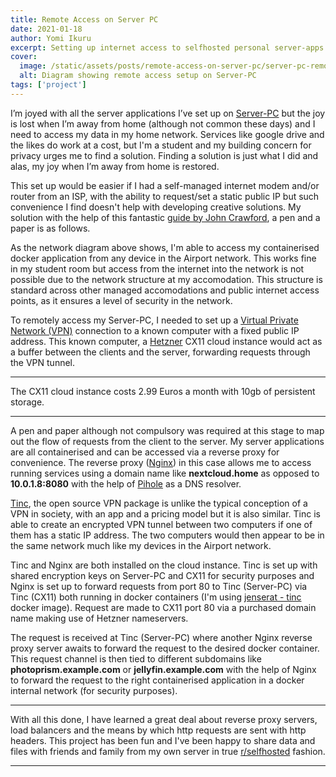 ```yaml
---
title: Remote Access on Server PC
date: 2021-01-18
author: Yomi Ikuru
excerpt: Setting up internet access to selfhosted personal server-apps with Tinc VPN and Nginx
cover:
  image: /static/assets/posts/remote-access-on-server-pc/server-pc-remote.jpg
  alt: Diagram showing remote access setup on Server-PC
tags: ['project']
---
```


I’m joyed with all the server applications I’ve set up on [Server-PC](/server-pc) but the joy is lost when I’m away from home (although not common these days) and I need to access my data in my home network. Services like google drive and the likes do work at a cost, but I'm a student and my building concern for privacy urges me to find a solution. Finding a solution is just what I did and alas, my joy when I’m away from home is restored.

This set up would be easier if I had a self-managed internet modem and/or router from an ISP, with the ability to request/set a static public IP but such convenience I find doesn't help with developing creative solutions. My solution with the help of this fantastic [guide by John Crawford](https://jordancrawford.kiwi/setting-up-tinc/), a pen and a paper is as follows.

As the network diagram above shows, I'm able to access my containerised docker application from any device in the Airport network. This works fine in my student room but access from the internet into the network is not possible due to the network structure at my accomodation. This structure is standard across other managed accomodations and public internet access points, as it ensures a level of security in the network.

To remotely access my Server-PC, I needed to set up a [Virtual Private Network (VPN)](https://en.wikipedia.org/wiki/Virtual_private_network) connection to a known computer with a fixed public IP address. This known computer, a [Hetzner](https://www.hetzner.com) CX11 cloud instance would act as a buffer between the clients and the server, forwarding requests through the VPN tunnel.

---

The CX11 cloud instance costs 2.99 Euros a month with 10gb of persistent storage.

---

A pen and paper although not compulsory was required at this stage to map out the flow of requests from the client to the server. My server applications are all containerised and can be accessed via a reverse proxy for convenience. The reverse proxy ([Nginx](https://www.nginx.com)) in this case allows me to access running services using a domain name like **nextcloud.home** as opposed to **10.0.1.8:8080** with the help of [Pihole](https://pi-hole.net) as a DNS resolver.

[Tinc](https://www.tinc-vpn.org), the open source VPN package is unlike the typical conception of a VPN in society, with an app and a pricing model but it is also similar. Tinc is able to create an encrypted VPN tunnel between two computers if one of them has a static IP address. The two computers would then appear to be in the same network much like my devices in the Airport network.

Tinc and Nginx are both installed on the cloud instance. Tinc is set up with shared encryption keys on Server-PC and CX11 for security purposes and Nginx is set up to forward requests from port 80 to Tinc (Server-PC) via Tinc (CX11) both running in docker containers (I'm using [jenserat - tinc](https://hub.docker.com/r/jenserat/tinc) docker image). Request are made to CX11 port 80 via a purchased domain name making use of Hetzner nameservers.

The request is received at Tinc (Server-PC) where another Nginx reverse proxy server awaits to forward the request to the desired docker container. This request channel is then tied to different subdomains like **photoprism.example.com** or **jellyfin.example.com** with the help of Nginx to forward the request to the right containerised application in a docker internal network (for security purposes).

---

With all this done, I have learned a great deal about reverse proxy servers, load balancers and the means by which http requests are sent with http headers. This project has been fun and I've been happy to share data and files with friends and family from my own server in true [r/selfhosted](https://www.reddit.com/r/selfhosted/) fashion.

---
